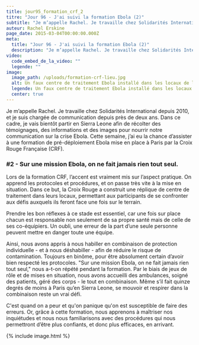 ```yaml
---
title: jour95_formation_crf_2
titre: "Jour 96 - J'ai suivi la formation Ebola (2)"
subtitle: "Je m’appelle Rachel. Je travaille chez Solidarités International depuis 2010, et je suis chargée de communication depuis près de deux ans. Dans ce cadre, je vais bientôt partir en Sierra Leone... - See more at: http://aiderplusloin.solidarites.org/ebola/blog/jour95_formation_crf_2.html#sthash.HYN9rk61.dpuf"
auteur: Rachel Erskine
page_date: 2015-03-04T00:00:00.000Z
meta:
  title: "Jour 96 - J'ai suivi la formation Ebola (2)"
  description: "Je m’appelle Rachel. Je travaille chez Solidarités International depuis 2010, et je suis chargée de communication depuis près de deux ans. Dans ce cadre, je vais bientôt partir en Sierra Leone... - See more at: http://aiderplusloin.solidarites.org/ebola/blog/jour95_formation_crf_2.html#sthash.HYN9rk61.dpuf"
video:
  code_embed_de_la_video: ""
  legende: ""
image:
  image_path: /uploads/formation-crf-lieu.jpg
  alt: Un faux centre de traitement Ebola installé dans les locaux de la Croix-Rouge Française
  legende: Un faux centre de traitement Ebola installé dans les locaux de la Croix-Rouge Française
  center: true
---
```

Je m’appelle Rachel. Je travaille chez Solidarit&eacute;s International depuis 2010, et je suis charg&eacute;e de communication depuis pr&egrave;s de deux ans. Dans ce cadre, je vais bient&ocirc;t partir en Sierra Leone afin de r&eacute;colter des t&eacute;moignages, des informations et des images pour nourrir notre communication sur la crise Ebola. Cette semaine, j’ai eu la chance d’assister &agrave; une formation de pr&eacute;-d&eacute;ploiement Ebola mise en place &agrave; Paris par la Croix Rouge Fran&ccedil;aise (CRF).

### #2 - Sur une mission Ebola, on ne fait jamais rien tout seul.

Lors de la formation CRF, l’accent est vraiment mis sur l’aspect pratique. On apprend les protocoles et proc&eacute;dures, et on passe tr&egrave;s vite &agrave; la mise en situation. Dans ce but, la Croix Rouge a construit une r&eacute;plique de centre de traitement dans leurs locaux, permettant aux participants de se confronter aux d&eacute;fis auxquels ils feront face une fois sur le terrain.

Prendre les bon r&eacute;flexes &agrave; ce stade est essentiel, car une fois sur place chacun est responsable non seulement de sa propre sant&eacute; mais de celle de ses co-&eacute;quipiers. Un oubli, une erreur de la part d’une seule personne peuvent mettre en danger toute une &eacute;quipe.

Ainsi, nous avons appris &agrave; nous habiller en combinaison de protection individuelle - et &agrave; nous d&eacute;shabiller - afin de r&eacute;duire le risque de contamination. Toujours en bin&ocirc;me, pour &ecirc;tre absolument certain d’avoir bien respect&eacute; les protocoles. "Sur une mission Ebola, on ne fait jamais rien tout seul," nous a-t-on r&eacute;p&eacute;t&eacute; pendant la formation. Par le biais de jeux de r&ocirc;le et de mises en situation, nous avons accueilli des ambulances, soign&eacute; des patients, g&eacute;r&eacute; des corps - le tout en combinaison. M&ecirc;me s’il fait quinze degr&eacute;s de moins &agrave; Paris qu’en Sierra Leone, se mouvoir et respirer dans la combinaison reste un vrai d&eacute;fi.

C'est quand on a peur et qu'on panique qu'on est susceptible de faire des erreurs. Or, gr&acirc;ce &agrave; cette formation, nous apprenons &agrave; ma&icirc;triser nos inqui&eacute;tudes et nous nous familiarisons avec des proc&eacute;dures qui nous permettront d’&ecirc;tre plus confiants, et donc plus efficaces, en arrivant.

{% include image.html %}